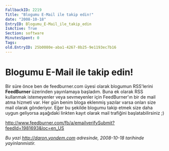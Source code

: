 ```yaml
---
FallbackID: 2219
Title: "Blogumu E-Mail ile takip edin!"
date: "2008-10-18"
EntryID: Blogumu_E-Mail_ile_takip_edin
IsActive: True
Section: software
MinutesSpent: 0
Tags: 
old.EntryID: 25b0080e-aba1-4267-8b25-9e1193ec7b16
---
```

# Blogumu E-Mail ile takip edin!
Bir süre önce ben de feedburner.com üyesi olarak blogumun RSS'lerini
**FeedBurner** üzerinden yayınlamaya başladım. Buna ek olarak RSS
kullanmak istemeyenler veya sevmeyenler için FeedBurner'ın bir de mail
atma hizmeti var. Her gün benim bloga eklenmiş yazılar varsa onları size
mail olarak gönderiyor. Eğer bu şekilde blogumu takip etmek size daha
uygun geliyorsa aşağıdaki linkten kayıt olarak mail trafiğini
başlatabilirsiniz ;)

<http://www.feedburner.com/fb/a/emailverifySubmit?feedId=1981693&loc=en_US>



*Bu yazi http://daron.yondem.com adresinde, 2008-10-18 tarihinde yayinlanmistir.*
